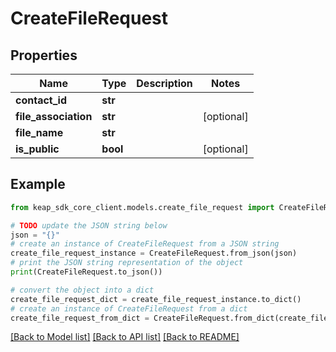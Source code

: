 # CreateFileRequest


## Properties

Name | Type | Description | Notes
------------ | ------------- | ------------- | -------------
**contact_id** | **str** |  | 
**file_association** | **str** |  | [optional] 
**file_name** | **str** |  | 
**is_public** | **bool** |  | [optional] 

## Example

```python
from keap_sdk_core_client.models.create_file_request import CreateFileRequest

# TODO update the JSON string below
json = "{}"
# create an instance of CreateFileRequest from a JSON string
create_file_request_instance = CreateFileRequest.from_json(json)
# print the JSON string representation of the object
print(CreateFileRequest.to_json())

# convert the object into a dict
create_file_request_dict = create_file_request_instance.to_dict()
# create an instance of CreateFileRequest from a dict
create_file_request_from_dict = CreateFileRequest.from_dict(create_file_request_dict)
```
[[Back to Model list]](../README.md#documentation-for-models) [[Back to API list]](../README.md#documentation-for-api-endpoints) [[Back to README]](../README.md)


